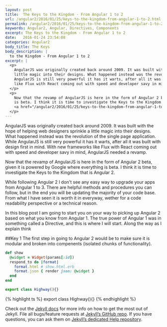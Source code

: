 ```yaml
---
layout: post
title:  The Keys to the Kingdom - From Angular 1 to 2
url: /angular2/2016/01/25/keys-to-the-kingdom-from-angular-1-to-2.html
permalink: /angular2/2016/01/25/keys-to-the-kingdom-from-angular-1-to-2.html
keywords: Angular2, Angular, Directives, Components
excerpt: The Keys to the Kingdom - From Angular 1 to 2
date:   2016-01-24 23:54:08
categories: Angular2
body_title: The Keys
body_description: |
  to the Kingdom - From Angular 1 to 2
excerpt: |
  <p>
    AngularJS was originally created back around 2009. It was built with the hope of helping web designers sprinkle a
    little magic into their designs. What happened instead was the revolution of the single page application. While
    AngularJS is still very powerful it has it warts, after all it was built with design first in mind. With new frameworks
    like Flux with React coming out with speed and developer savy in mind, AngularJS needed a revamp.
  </p>
  <p>
    Now that the revamp of AngularJS is here in the form of Angular 2 beta, given it is powered by Google where everything
    is beta. I think it is time to investigate the Keys to the Kingdom that is Angular 2
    <a href="/angular2/2016/01/25/keys-to-the-kingdom-from-angular-1-to-2.html">... read more</a>
  </p>
---
```

AngularJS was originally created back around 2009. It was built with the hope of helping web designers sprinkle a
little magic into their designs. What happened instead was the revolution of the single page application. While
AngularJS is still very powerful it has it warts, after all it was built with design first in mind. With new frameworks
like Flux with React coming out with speed and developer savy in mind, AngularJS needed a revamp.

Now that the revamp of AngularJS is here in the form of Angular 2 beta, given it is powered by Google where everything
is beta. I think it is time to investigate the Keys to the Kingdom that is Angular 2.

While following Angular 2 I don't see any easy way to upgrade your apps from Angular 1 to 3. There are helpful methods
and procedures you can follow, but in the end you will be updating the majority of your code base. From what I have seen
it is worth it in everyway, wether for a code readability perspective or a technical reason.

In this blog post I am going to start you on your way to picking up Angular 2 based on what you know from Angular 1. The
true power of Angular 1 was in something called a Directive, and this is where I will start. Along the way as I explain
think

##Key 1
The first step in going to Angular 2 would be to make sure it is modular and broken into compenents (isolated chunks of
functionality).

``` ruby
def show
  @widget = Widget(params[:id])
  respond_to do |format|
    format.html # show.html.erb
    format.json { render json: @widget }
  end
end
```

``` ts
export class Highway(){}
```
{% highlight ts %}
export class Highway(){}
{% endhighlight %}

Check out the [Jekyll docs][jekyll] for more info on how to get the most out of Jekyll. File all bugs/feature requests at [Jekyll’s GitHub repo][jekyll-gh]. If you have questions, you can ask them on [Jekyll’s dedicated Help repository][jekyll-help].

[jekyll]:      http://jekyllrb.com
[jekyll-gh]:   https://github.com/jekyll/jekyll
[jekyll-help]: https://github.com/jekyll/jekyll-help
